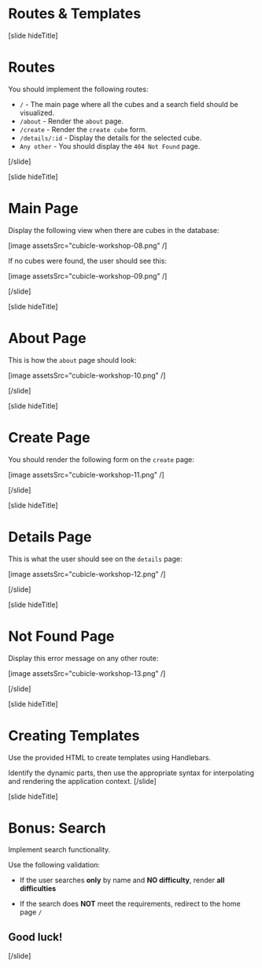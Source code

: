 # Routes & Templates

[slide hideTitle]
# Routes

You should implement the following routes:

- `/` - The main page where all the cubes and a search field should be visualized.
- `/about` - Render the `about` page.
- `/create` - Render the `create cube` form.
- `/details/:id` - Display the details for the selected cube.
- `Any other` - You should display the `404 Not Found` page.

[/slide]

[slide hideTitle]
# Main Page

Display the following view when there are cubes in the database:

[image assetsSrc="cubicle-workshop-08.png" /]

If no cubes were found, the user should see this:

[image assetsSrc="cubicle-workshop-09.png" /]

[/slide]

[slide hideTitle]
# About Page

This is how the `about` page should look:

[image assetsSrc="cubicle-workshop-10.png" /]

[/slide]

[slide hideTitle]
# Create Page

You should render the following form on the `create` page:

[image assetsSrc="cubicle-workshop-11.png" /]

[/slide]

[slide hideTitle]
# Details Page

This is what the user should see on the `details` page:

[image assetsSrc="cubicle-workshop-12.png" /]

[/slide]

[slide hideTitle]
# Not Found Page

Display this error message on any other route:

[image assetsSrc="cubicle-workshop-13.png" /]

[/slide]

[slide hideTitle]
# Creating Templates

Use the provided HTML to create templates using Handlebars. 

Identify the dynamic parts, then use the appropriate syntax for interpolating and rendering the application context.
[/slide]

[slide hideTitle]
# Bonus: Search

Implement search functionality. 

Use the following validation:

- If the user searches **only** by name and **NO difficulty**, render **all difficulties**

- If the search does **NOT** meet the requirements, redirect to the home page `/`

## Good luck!
[/slide]

